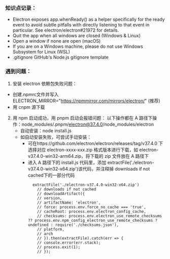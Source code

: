 ### 知识点记录：
  - Electron exposes app.whenReady() as a helper specifically for the ready event to avoid subtle pitfalls with directly listening to that event in particular. See electron/electron#21972 for details.
  - Quit the app when all windows are closed (Windows & Linux)
  - Open a window if none are open (macOS)
  - If you are on a Windows machine, please do not use Windows Subsystem for Linux (WSL)
  - .gitignore GitHub's Node.js gitignore template
  
### 遇到问题：
1. 安装 electron 依赖包失败问题：
  - 创建.npmrc文件并写入ELECTRON_MIRROR="https://npmmirror.com/mirrors/electron/" (推荐)
  - 用 cnpm 源下载  

2. 用 npm 启动成功，用 pnpm 启动会报错问题：
  以下操作都在 A 路径下操作：node_modules/.pnpm/electron@37.4.0/node_modules/electron
    - 自动安装：node install.js
    - 如自动安装失败，可尝试手动安装：
      - 可在https://github.com/electron/electron/releases/tag/v37.4.0 下选择对应 electron-xxxx-xxx.zip 格式版本进行下载，如 electron-v37.4.0-win32-arm64.zip，将下载的 zip 文件放在 A 路径下
      - 进入 A 路径下的 install.js 代码里，添加 extractFile('./electron-v37.4.0-win32-x64.zip')该代码，并注释掉 downloads if not cached下的一部分代码
        ```
          extractFile('./electron-v37.4.0-win32-x64.zip')
            // downloads if not cached
            // downloadArtifact({
            // version,
            // artifactName: 'electron',
            // force: process.env.force_no_cache === 'true',
            // cacheRoot: process.env.electron_config_cache,
            // checksums: process.env.electron_use_remote_checksums ?? process.env.npm_config_electron_use_remote_checksums ? undefined : require('./checksums.json'),
            // platform,
            // arch
            // }).then(extractFile).catch(err => {
            // console.error(err.stack);
            // process.exit(1);
            // });
          ```
